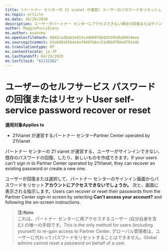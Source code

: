 ```yaml
---
title: (パートナー センターの 21 vianet が運営) ユーザーのパスワードをリセットします。
ms.topic: article
ms.date: 10/29/2018
description: ユーザーがパートナー センターにアクセスできない場合の回復またはサインイン画面から自分のパスワードをリセットできます。
author: MaggiePucciEvans
ms.author: evansma
ms.openlocfilehash: 8802ca20ab3e915c4d6697bb935595dbd6914eee
ms.sourcegitcommit: b1ab80345b4e4af649fb8cc51d96d798e0791ade
ms.translationtype: HT
ms.contentlocale: ja-JP
ms.lasthandoff: 04/23/2019
ms.locfileid: "62132362"
---
```

# <a name="user-self-service-password-recover-or-reset"></a><span data-ttu-id="48753-103">ユーザーのセルフサービス パスワードの回復またはリセット</span><span class="sxs-lookup"><span data-stu-id="48753-103">User self-service password recover or reset</span></span>

<span data-ttu-id="48753-104">**適用対象**</span><span class="sxs-lookup"><span data-stu-id="48753-104">**Applies to**</span></span>

-   <span data-ttu-id="48753-105">21Vianet が運営するパートナー センター</span><span class="sxs-lookup"><span data-stu-id="48753-105">Partner Center operated by 21Vianet</span></span>


<span data-ttu-id="48753-106">パートナー センターの 21 vianet が運営する、ユーザーがサインインできない、既存のパスワードの回復、したり、新しいものを作成できます。</span><span class="sxs-lookup"><span data-stu-id="48753-106">If your users can't sign in to Partner Center operated by 21Vianet, they can recover an existing password or create a new one.</span></span> 

<span data-ttu-id="48753-107">ユーザーが回復または選択して、パートナー センターのサインイン画面からパスワードをリセット**アカウントにアクセスできないでしょうか。** 次と、画面に表示される指示します。</span><span class="sxs-lookup"><span data-stu-id="48753-107">Users can recover or reset their passwords from the Partner Center sign-in screen by selecting **Can't access your account?** and following the on-screen instructions.</span></span> 

><span data-ttu-id="48753-108">**注:**</span><span class="sxs-lookup"><span data-stu-id="48753-108">**Note**</span></span><br><span data-ttu-id="48753-109">これは、パートナー センターに再アクセスするユーザー (自分自身を含む) の唯一の手段です。</span><span class="sxs-lookup"><span data-stu-id="48753-109">This is the only method for users (including yourself) to re-gain access to Partner Center.</span></span> <span data-ttu-id="48753-110">グローバル管理者は、ユーザーに代わってパスワードをリセットすることはできません。</span><span class="sxs-lookup"><span data-stu-id="48753-110">Global admins cannot reset a password on behalf of a user.</span></span>



 




